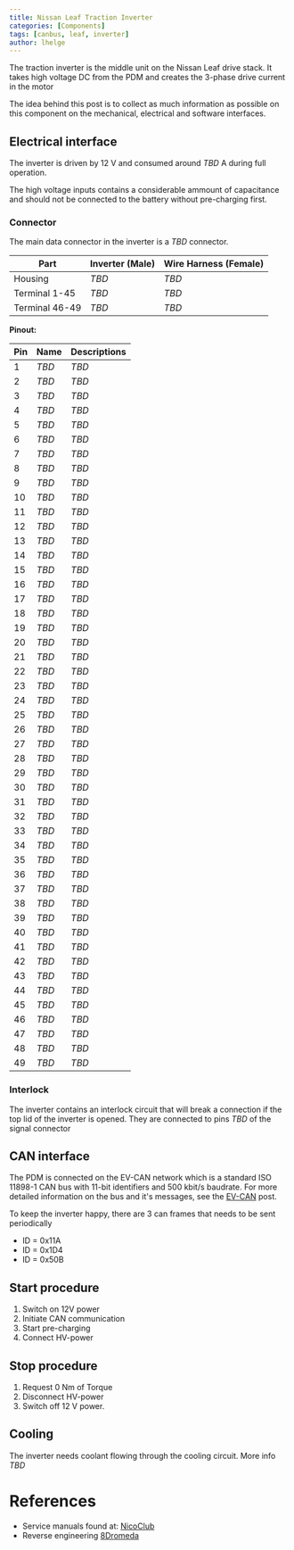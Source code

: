 ```yaml
---
title: Nissan Leaf Traction Inverter
categories: [Components]
tags: [canbus, leaf, inverter]
author: lhelge
---
```


The traction inverter is the middle unit on the Nissan Leaf drive stack. It takes high voltage DC from the PDM and creates the 3-phase drive current in the motor

The idea behind this post is to collect as much information as possible on this component on the mechanical, electrical and software interfaces.

## Electrical interface
The inverter is driven by 12 V and consumed around *TBD* A during full operation.

The high voltage inputs contains a considerable ammount of capacitance and should not be connected to the battery without pre-charging first.

### Connector
The main data connector in the inverter is a *TBD* connector.

Part | Inverter (Male) | Wire Harness (Female)
--- | --- | --- 
Housing | *TBD* | *TBD*
Terminal 1-45 | *TBD* | *TBD*
Terminal 46-49 | *TBD* | *TBD*

**Pinout:**

Pin | Name     | Descriptions
--- | -------- | ---
1   | *TBD*    | *TBD*
2   | *TBD*    | *TBD*
3   | *TBD*    | *TBD*
4   | *TBD*    | *TBD*
5   | *TBD*    | *TBD*
6   | *TBD*    | *TBD*
7   | *TBD*    | *TBD*
8   | *TBD*    | *TBD*
9   | *TBD*    | *TBD*
10  | *TBD*    | *TBD*
11  | *TBD*    | *TBD*
12  | *TBD*    | *TBD*
13  | *TBD*    | *TBD*
14  | *TBD*    | *TBD*
15  | *TBD*    | *TBD*
16  | *TBD*    | *TBD*
17  | *TBD*    | *TBD*
18  | *TBD*    | *TBD*
19  | *TBD*    | *TBD*
20  | *TBD*    | *TBD*
21  | *TBD*    | *TBD*
22  | *TBD*    | *TBD*
23  | *TBD*    | *TBD*
24  | *TBD*    | *TBD*
25  | *TBD*    | *TBD*
26  | *TBD*    | *TBD*
27  | *TBD*    | *TBD*
28  | *TBD*    | *TBD*
29  | *TBD*    | *TBD*
30  | *TBD*    | *TBD*
31  | *TBD*    | *TBD*
32  | *TBD*    | *TBD*
33  | *TBD*    | *TBD*
34  | *TBD*    | *TBD*
35  | *TBD*    | *TBD*
36  | *TBD*    | *TBD*
37  | *TBD*    | *TBD*
38  | *TBD*    | *TBD*
39  | *TBD*    | *TBD*
40  | *TBD*    | *TBD*
41  | *TBD*    | *TBD*
42  | *TBD*    | *TBD*
43  | *TBD*    | *TBD*
44  | *TBD*    | *TBD*
45  | *TBD*    | *TBD*
46  | *TBD*    | *TBD*
47  | *TBD*    | *TBD*
48  | *TBD*    | *TBD*
49  | *TBD*    | *TBD*

### Interlock
The inverter contains an interlock circuit that will break a connection if the top lid of the inverter is opened. They are connected to pins *TBD* of the signal connector

## CAN interface
The PDM is connected on the EV-CAN network which is a standard ISO 11898-1 CAN bus with 11-bit identifiers and 500 kbit/s baudrate. For more detailed information on the bus and it's messages, see the [EV-CAN](/posts/nissan_leaf_ev-can) post.

To keep the inverter happy, there are 3 can frames that needs to be sent periodically
- ID = 0x11A
- ID = 0x1D4
- ID = 0x50B


## Start procedure
1. Switch on 12V power
2. Initiate CAN communication
3. Start pre-charging
3. Connect HV-power

## Stop procedure
1. Request 0 Nm of Torque
2. Disconnect HV-power
3. Switch off 12 V power.

## Cooling
The inverter needs coolant flowing through the cooling circuit. More info *TBD*

# References
- Service manuals found at: [NicoClub](https://www.nicoclub.com/nissan-service-manuals)
- Reverse engineering [8Dromeda](http://productions.8dromeda.net/c55-leaf-inverter-protocol.html)
